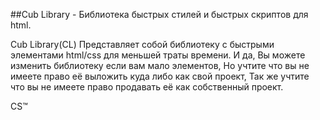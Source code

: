 ##Cub Library - Библиотека быстрых стилей и быстрых скриптов для html.

Cub Library(CL) Представляет собой библиотеку с быстрыми элементами html/css для меньшей траты времени.
И да, Вы можете изменить библиотеку если вам мало элементов, Но учтите что вы не имеете право её выложить куда либо как свой проект, Так же учтите что вы не имеете право продавать её как собственный проект.

CS™
